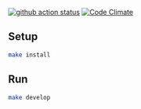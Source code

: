 [![github action status](https://github.com/Yunique/frontend-project-lvl3/workflows/hexlet-check/badge.svg)](https://github.com/Yunique/frontend-project-lvl3/actions)
[![Code Climate](https://codeclimate.com/github/Yunique/frontend-project-lvl3/badges/gpa.svg)](https://codeclimate.com/github/Yunique/frontend-project-lvl3)

## Setup

```sh
make install
```

## Run

```sh
make develop
```
